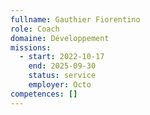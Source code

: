 ```yaml
---
fullname: Gauthier Fiorentino
role: Coach
domaine: Développement
missions:
  - start: 2022-10-17
    end: 2025-09-30
    status: service
    employer: Octo
competences: []
---
```


